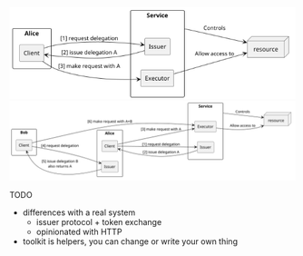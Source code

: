 ![scenario 1](scenario1.png)
![scenario 2](scenario2.png)

TODO

- differences with a real system
  - issuer protocol + token exchange
  - opinionated with HTTP
- toolkit is helpers, you can change or write your own thing